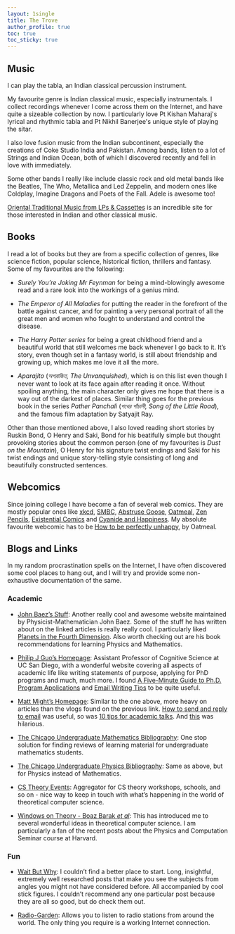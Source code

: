 ```yaml
---
layout: 1single
title: The Trove
author_profile: true
toc: true
toc_sticky: true
---
```

## Music

I can play the tabla, an Indian classical percussion instrument.

My favourite genre is Indian classical music, especially instrumentals. I collect recordings whenever I come across them on the Internet, and have quite a sizeable collection by now. I particularly love Pt Kishan Maharaj's lyrical and rhythmic tabla and Pt Nikhil Banerjee's unique style of playing the sitar.

I also love fusion music from the Indian subcontinent, especially the creations of Coke Studio India and Pakistan. Among bands, listen to a lot of Strings and Indian Ocean, both of which I discovered recently and fell in love with immediately.

Some other bands I really like include classic rock and old metal bands like the Beatles, The Who, Metallica and Led Zeppelin, and modern ones like Coldplay, Imagine Dragons and Poets of the Fall. Adele is awesome too!

<a href="https://oriental-traditional-music.blogspot.com/">Oriental Traditional Music from LPs & Cassettes</a> is an incredible site for those interested in Indian and other classical music. 

## Books

I read a lot of books but they are from a specific collection of genres, like science fiction, popular science, historical fiction, thrillers and fantasy. Some of my favourites are the following:

* *Surely You’re Joking Mr Feynman* for being a mind-blowingly awesome read and a rare look into the workings of a genius mind.
	
* *The Emperor of All Maladies* for putting the reader in the forefront of the battle against cancer, and for painting a very personal portrait of all the great men and women who fought to understand and control the disease.

* *The Harry Potter series* for being a great childhood friend and a beautiful world that still welcomes me back whenever I go back to it. It’s story, even though set in a fantasy world, is still about friendship and growing up, which makes me love it all the more.

* *Aparajito* (*অপরাজিত, The Unvanquished*), which is on this list even though I never want to look at its face again after reading it once. Without spoiling anything, the main character only gives me hope that there is a way out of the darkest of places. Similar thing goes for the previous book in the series *Pather Panchali* (*পথের পাঁচালী, Song of the Little Road*), and the famous film adaptation by Satyajit Ray.

Other than those mentioned above, I also loved reading short stories by Ruskin Bond, O Henry and Saki, Bond for his beatifully simple but thought provoking stories about the common person (one of my favourites is *Dust on the Mountain*), O Henry for his signature twist endings and Saki for his twist endings and unique story-telling style consisting of long and beautifully constructed sentences.

## Webcomics
	
Since joining college I have become a fan of several web comics. They are mostly popular ones like <a href="https://www.xkcd.com/">xkcd</a>, <a href="http://www.smbc-comics.com/">SMBC</a>, <a href="https://abstrusegoose.com/">Abstruse Goose</a>, <a href="https://theoatmeal.com/static/home.html">Oatmeal</a>, <a href="https://zenpencils.com/">Zen Pencils</a>, <a href="http://existentialcomics.com/">Existential Comics</a> and <a href="http://explosm.net/">Cyanide and Happiness</a>. My absolute favourite webcomic has to be <a href="https://theoatmeal.com/comics/unhappy">How to be perfectly unhappy</a>, by Oatmeal.

## Blogs and Links

In my random procrastination spells on the Internet, I have often discovered some cool places to hang out, and I will try and provide some non-exhaustive documentation of the same.

### Academic

* <a href="http://math.ucr.edu/home/baez/">John Baez’s Stuff</a>: Another really cool and awesome website maintained by Physicist-Mathematician John Baez. Some of the stuff he has written about on the linked articles is really really cool. I particularly liked <a href="https://johncarlosbaez.wordpress.com/2015/03/17/planets_in_the_4th_dimension/">Planets in the Fourth Dimension</a>. Also worth checking out are his book recommendations for learning Physics and Mathematics.

* <a href="http://pgbovine.net/index.html">Philip J Guo’s Homepage</a>: Assistant Professor of Cognitive Science at UC San Diego, with a wonderful website covering all aspects of academic life like writing statements of purpose, applying for PhD programs and much, much more. I found <a href="http://www.pgbovine.net/PhD-application-tips.htm">A Five-Minute Guide to Ph.D. Program Applications</a> and <a href="http://www.pgbovine.net/email-tips.htm">Email Writing Tips</a> to be quite useful.

* <a href="http://matt.might.net/">Matt Might’s Homepage</a>: Similar to the one above, more heavy on articles than the vlogs found on the previous link. <a href="http://matt.might.net/articles/how-to-email/">How to send and reply to email</a> was useful, so was <a href="http://matt.might.net/articles/academic-presentation-tips/">10 tips for academic talks</a>. And <a href="http://matt.might.net/articles/nine-kinds-of-students/">this</a> was hilarious.

* <a href="https://www.ocf.berkeley.edu/~abhishek/chicmath.htm">The Chicago Undergraduate Mathematics Bibliography</a>: One stop solution for finding reviews of learning material for undergraduate mathematics students.

* <a href="https://www.ocf.berkeley.edu/~abhishek/chicphys.htm">The Chicago Undergraduate Physics Bibliography</a>: Same as above, but for Physics instead of Mathematics.

* <a href="https://cstheory-events.org/">CS Theory Events</a>: Aggregator for CS theory workshops, schools, and so on - nice way to keep in touch with what’s happening in the world of theoretical computer science.

* <a href="https://windowsontheory.org/">Windows on Theory - Boaz Barak *et al*</a>: This has introduced me to several wonderful ideas in theoretical computer science. I am particularly a fan of the recent posts about the Physics and Computation Seminar course at Harvard.

### Fun

* <a href="http://www.waitbutwhy.com">Wait But Why</a>: I couldn’t find a better place to start. Long, insightful, extremely well researched posts that make you see the subjects from angles you might not have considered before. All accompanied by cool stick figures. I couldn’t recommend any one particular post because they are all so good, but do check them out.

* <a href="http://radio.garden/">Radio-Garden</a>: Allows you to listen to radio stations from around the world. The only thing you require is a working Internet connection.
